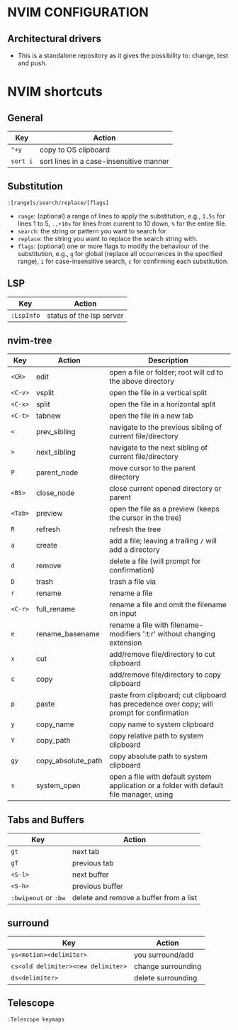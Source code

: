 # NVIM CONFIGURATION

## Architectural drivers
* This is a standalone repository as it gives the possibility to: change, test and push.

# NVIM shortcuts
## General
| Key       | Action                                  |
|-----------|-----------------------------------------|
| `"+y`     | copy to OS clipboard                    |
| `sort i`  | sort lines in a case-insensitive manner |

## Substitution
```
:[range]s/search/replace/[flags]
```

- `range`: (optional) a range of lines to apply the substitution, e.g., `1,5s` for lines 1 to 5, `.,+10s` for lines from current to 10 down, `%` for the entire file.
- `search`: the string or pattern you want to search for.
- `replace`: the string you want to replace the search string with.
- `flags`: (optional) one or more flags to modify the behaviour of the substitution, e.g., `g` for global (replace all occurrences in the specified range), `i` for case-insensitive search, `c` for confirming each substitution.

## LSP
| Key        | Action                   | 
|------------|--------------------------|
| `:LspInfo` | status of the lsp server |

## nvim-tree

| Key       | Action            | Description                                                       |
|-----------|-------------------|-------------------------------------------------------------------|
| `<CR>`    | edit              | open a file or folder; root will cd to the above directory        |
| `<C-v>`   | vsplit            | open the file in a vertical split                                 |
| `<C-x>`   | split             | open the file in a horizontal split                               |
| `<C-t>`   | tabnew            | open the file in a new tab                                        |
| `<`       | prev_sibling      | navigate to the previous sibling of current file/directory        |
| `>`       | next_sibling      | navigate to the next sibling of current file/directory            |
| `P`       | parent_node       | move cursor to the parent directory                               |
| `<BS>`    | close_node        | close current opened directory or parent                          |
| `<Tab>`   | preview           | open the file as a preview (keeps the cursor in the tree)         |
| `R`       | refresh           | refresh the tree                                                  |
| `a`       | create            | add a file; leaving a trailing `/` will add a directory           |
| `d`       | remove            | delete a file (will prompt for confirmation)                      |
| `D`       | trash             | trash a file via |trash| option                                   |
| `r`       | rename            | rename a file                                                     |
| `<C-r>`   | full_rename       | rename a file and omit the filename on input                      |
| `e`       | rename_basename   | rename a file with filename-modifiers ':t:r' without changing extension |
| `x`       | cut               | add/remove file/directory to cut clipboard                        |
| `c`       | copy              | add/remove file/directory to copy clipboard                       |
| `p`       | paste             | paste from clipboard; cut clipboard has precedence over copy; will prompt for confirmation |
| `y`       | copy_name         | copy name to system clipboard                                     |
| `Y`       | copy_path         | copy relative path to system clipboard                            |
| `gy`      | copy_absolute_path| copy absolute path to system clipboard                            |
| `s`       | system_open       | open a file with default system application or a folder with default file manager, using |system_open| option |

## Tabs and Buffers

| Key                    | Action                                 |
|------------------------|----------------------------------------|
| `gt`                   | next tab                               |
| `gT`                   | previous tab                           |
| `<S-l>`                | next buffer                            |
| `<S-h>`                | previous buffer                        |
| `:bwipeout` or `:bw`   | delete and remove a buffer from a list |

## surround

| Key                                | Action              |
|------------------------------------|---------------------|
| `ys<motion><delimiter>`            | you surround/add    |
| `cs<old delimiter><new delimiter>` | change surrounding  |
| `ds<delimiter>`                    | delete surrounding  |

## Telescope
`:Telescope keymaps`
